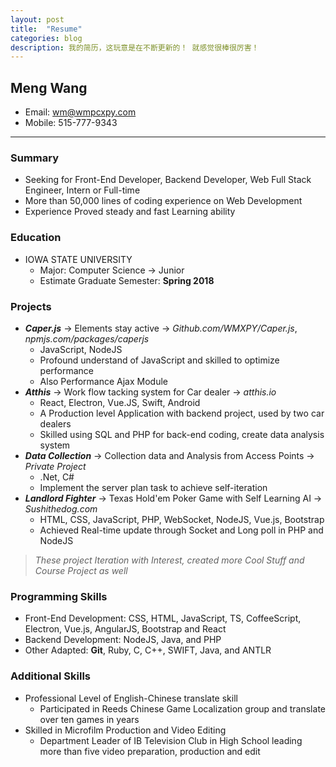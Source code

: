 ```yaml
---
layout: post
title:  "Resume"
categories: blog
description: 我的简历，这玩意是在不断更新的！ 就感觉很棒很厉害！
---
```


## Meng Wang

-   Email: wm@wmpcxpy.com 
-   Mobile: 515-777-9343

* * *

### Summary

-   Seeking for Front-End Developer, Backend Developer, Web Full Stack Engineer, Intern or Full-time
-   More than 50,000 lines of coding experience on Web Development 
-   Experience Proved steady and fast Learning ability

### Education

-   IOWA STATE UNIVERSITY
    -   Major: Computer Science -> Junior
    -   Estimate Graduate Semester: **Spring 2018**

### Projects

-   **_Caper.js_** -> Elements stay active -> _Github.com/WMXPY/Caper.js_, _npmjs.com/packages/caperjs_
    -   JavaScript, NodeJS
    -   Profound understand of JavaScript and skilled to optimize performance
    -   Also Performance Ajax Module 
-   **_Atthis_** -> Work flow tacking system for Car dealer -> _atthis.io_
    -   React, Electron, Vue.JS, Swift, Android
    -   A Production level Application with backend project, used by two car dealers
    -   Skilled using SQL and PHP for back-end coding, create data analysis system
-   **_Data Collection_** -> Collection data and Analysis from Access Points -> _Private Project_
    -   .Net, C#
    -   Implement the server plan task to achieve self-iteration
-   **_Landlord Fighter_** -> Texas Hold'em Poker Game with Self Learning AI -> _Sushithedog.com_
    -   HTML, CSS, JavaScript, PHP, WebSocket, NodeJS, Vue.js, Bootstrap
    -   Achieved Real-time update through Socket and Long poll in PHP and NodeJS

> _These project Iteration with Interest, created more Cool Stuff and Course Project as well_

### Programming Skills

-   Front-End Development: CSS, HTML, JavaScript, TS, CoffeeScript, Electron, Vue.js, AngularJS, Bootstrap and React
-   Backend Development: NodeJS, Java, and PHP
-   Other Adapted: **Git**, Ruby, C, C++, SWIFT, Java, and ANTLR

### Additional Skills

-   Professional Level of English-Chinese translate skill
    -   Participated in Reeds Chinese Game Localization group and translate over ten games in years
-   Skilled in Microfilm Production and Video Editing
    -   Department Leader of IB Television Club in High School leading more than five video preparation, production and edit
